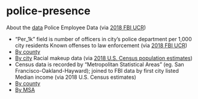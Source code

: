 # police-presence
About the <a href=https://github.com/vastava/police-presence/tree/master/data%20output>data</a>
Police Employee Data (via <a href="https://ucr.fbi.gov/crime-in-the-u.s/2018/crime-in-the-u.s.-2018/topic-pages/police-employee-browse-by/city-agency">2018 FBI UCR</a>)
- “Per_1k” field is number of officers in city’s police department per 1,000 city residents 
Known offenses to law enforcement (via <a href="https://ucr.fbi.gov/crime-in-the-u.s/2018/crime-in-the-u.s.-2018/topic-pages/offenses-known-to-law-enforcement">2018 FBI UCR</a>)
- <a href="https://ucr.fbi.gov/crime-in-the-u.s/2018/crime-in-the-u.s.-2018/tables/table-10/table-10.xls/view">By county</a>
- <a href="https://ucr.fbi.gov/crime-in-the-u.s/2018/crime-in-the-u.s.-2018/topic-pages/offenses-known-browse-by/cities-and-counties-grouped-by-size-population-group">By city</a>
Racial makeup data (via <a href = "https://www.census.gov/newsroom/press-kits/2019/detailed-estimates.html">2018 U.S. Census population estimates</a>) 
- Census data is recorded by “Metropolitan Statistical Areas” (eg. San Francisco-Oakland-Hayward); joined to FBI data by first city listed
Median income (via 2018 U.S. Census estimates)
- <a href="https://data.census.gov/cedsci/table?t=Income%20%28Households,%20Families,%20Individuals%29&g=0100000US.050000&layer=VT_2018_050_00_PY_D1&cid=B19001B_001E&tid=ACSST5Y2018.S1903&hidePreview=false&vintage=2018">By county</a>
- <a href="https://data.census.gov/cedsci/table?t=Income%20%28Households,%20Families,%20Individuals%29&g=0100000US.050000,.310000&layer=VT_2018_050_00_PY_D1&cid=B19001B_001E&tid=ACSST5Y2018.S1903&hidePreview=false&vintage=2018">By MSA</a>

